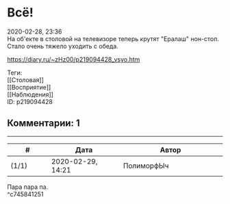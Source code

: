 Всё!
====

  
2020-02-28, 23:36  
 На об'екте в столовой на телевизоре теперь крутят "Ералаш" нон-стоп. Стало очень тяжело уходить с обеда.   
  
<https://diary.ru/~zHz00/p219094428_vsyo.htm>  
  
Теги:  
[[Столовая]]  
[[Восприятие]]  
[[Наблюдения]]  
ID: p219094428  


Комментарии: 1
--------------

  


---



|         #         |              Дата              |                     Автор                     |           ID           |
| --- | --- | --- | --- |
| (1/1) | 2020-02-29, 14:21 | ПолиморфЫч | c745841251 |

  
 Пара пара па.   
 ^c745841251